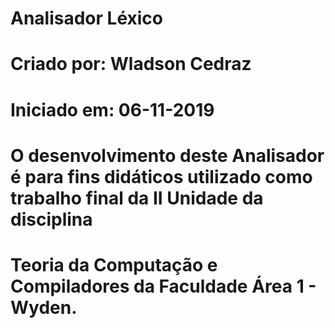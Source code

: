 # Analisador Léxico
# Criado por: Wladson Cedraz
# Iniciado em: 06-11-2019
# O desenvolvimento deste Analisador é para fins didáticos utilizado como trabalho final da II Unidade da disciplina 
# Teoria da Computação e Compiladores da Faculdade Área 1 - Wyden.
